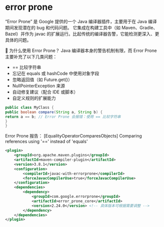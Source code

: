 # error prone 

“Error Prone” 是 Google 提供的一个 Java 编译器插件，主要用于在 Java 编译期间发现潜在的 bug 和代码问题。
它集成在构建工具中（如 Maven、Gradle、Bazel）并作为 javac 的扩展运行。比起传统的编译器告警，它能检测更深入、更具体的问题。

🌟 为什么使用 Error Prone？
Java 编译器本身的警告机制有限，而 Error Prone 主要补充了以下几类问题：
- == 比较字符串
- 忘记在 equals 或 hashCode 中使用对象字段
- 忽略返回值（如 Future.get()）
- NullPointerException 来源
- 自动修复建议（配合 IDE 或脚本）
- 自定义规则的扩展能力

```java
public class MyClass {
public boolean compare(String a, String b) {
return a == b; // Error Prone 会报错：使用 == 比较字符串
}
}
```

Error Prone 报告：
[EqualityOperatorComparesObjects] Comparing references using '==' instead of 'equals'

```xml
<plugin>
    <groupId>org.apache.maven.plugins</groupId>
    <artifactId>maven-compiler-plugin</artifactId>
    <version>3.8.1</version>
    <configuration>
        <compilerId>javac-with-errorprone</compilerId>
        <forceJavacCompilerUse>true</forceJavacCompilerUse>
    </configuration>
    <dependencies>
        <dependency>
            <groupId>com.google.errorprone</groupId>
            <artifactId>error_prone_core</artifactId>
            <version>2.24.0</version> <!-- 具体版本可根据需要调整 -->
        </dependency>
    </dependencies>
</plugin>
```

